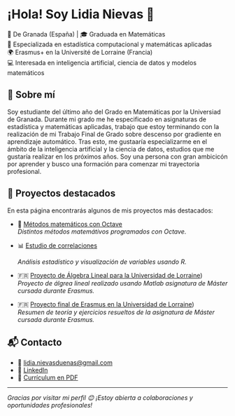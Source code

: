 # ¡Hola! Soy Lidia Nievas 👋

📍 De Granada (España) | 🎓 Graduada en Matemáticas  
🧮 Especializada en estadística computacional y matemáticas aplicadas  
🌍 Erasmus+ en la Université de Lorraine (Francia)  
💻 Interesada en inteligencia artificial, ciencia de datos y modelos matemáticos

## 🚀 Sobre mí
Soy estudiante del último año del Grado en Matemáticas por la Universiad de Granada. 
Durante mi grado me he especificado en asignaturas de estadística y matemáticas aplicadas, trabajo que estoy terminando con la realización de mi Trabajo Final de Grado sobre descenso por gradiente en aprendizaje automático. 
Tras esto, me gustaaría especializarme en el ámbito de la inteligencia artificial y la ciencia de datos, estudios que me gustaría realizar en los próximos años.
Soy una persona con gran ambicicón por aprender y busco una formación para comenzar mi trayectoria profesional.

## 📁 Proyectos destacados
En esta página encontrarás algunos de mis proyectos más destacados:

- 🌌 [Métodos matemáticos con Octave](https://github.com/lidianievas/Proyectos-con-octave.git)  
  _Distintos métodos matemátivos programados con Octave._

- 📊 [Estudio de correlaciones](https://github.com/lidianievas/Estudio-de-correlaciones)
  
  _Análisis estadístico y visualización de variables usando R._


-  🇫🇷 [Proyecto de Álgebra Lineal para la Universidad de Lorraine](https://github.com/lidianievas/Proyecto-de-algebra-lineal.git))  
  _Proyecto de álgrea lineal realizado usando Matlab asignatura de Máster cursada durante Erasmus._

-  🇫🇷 [Proyecto final de Erasmus en la Universidad de Lorraine](https://github.com/lidianievas/Proyecto-de-curvas.git))  
  _Resumen de teoría y ejercicios resueltos de la asignatura de Máster cursada durante Erasmus._

## 📬 Contacto

- 📧 lidia.nievasduenas@gmail.com  
- 💼 [LinkedIn](https://www.linkedin.com/in/lidianievas)  
- 🧠 [Currículum en PDF]([https://link-a-tu-cv.com](https://github.com/lidianievas/curriculum/raw/main/Lidia_Nievas_CV.pdf))

---

_Gracias por visitar mi perfil 😊 ¡Estoy abierta a colaboraciones y oportunidades profesionales!_
